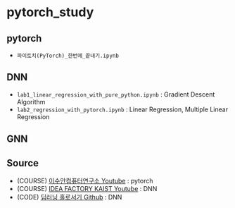 # pytorch_study

## pytorch
* `파이토치(PyTorch)_한번에_끝내기.ipynb`


## DNN
* `lab1_linear_regression_with_pure_python.ipynb` : Gradient Descent Algorithm
* `lab2_regression_with_pytorch.ipynb` : Linear Regression, Multiple Linear Regression 


## GNN


## Source
* (COURSE) [이수안컴퓨터연구소 Youtube](https://www.youtube.com/watch?v=k60oT_8lyFw) : pytorch
* (COURSE) [IDEA FACTORY KAIST Youtube](https://youtube.com/playlist?list=PLSAJwo7mw8jn8iaXwT4MqLbZnS-LJwnBd&si=38Kw_t90GrKvav1i) : DNN
* (CODE) [딥러닝 홀로서기 Github](https://github.com/heartcored98/Standalone-DeepLearning) : DNN
